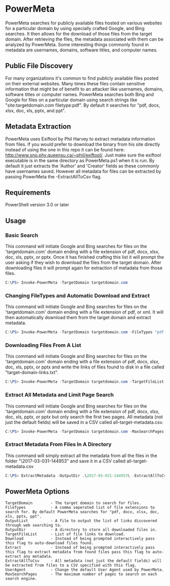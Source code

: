 # PowerMeta
PowerMeta searches for publicly available files hosted on various websites for a particular domain by using specially crafted Google, and Bing searches. It then allows for the download of those files from the target domain. After retrieving the files, the metadata associated with them can be analyzed by PowerMeta. Some interesting things commonly found in metadata are usernames, domains, software titles, and computer names.

## Public File Discovery
For many organizations it's common to find publicly available files posted on their external websites. Many times these files contain sensitive information that might be of benefit to an attacker like usernames, domains, software titles or computer names. PowerMeta searches both Bing and Google for files on a particular domain using search strings like "site:targetdomain.com filetype:pdf". By default it searches for "pdf, docx, xlsx, doc, xls, pptx, and ppt". 

## Metadata Extraction
PowerMeta uses Exiftool by Phil Harvey to extract metadata information from files. If you would prefer to download the binary from his site directly instead of using the one in this repo it can be found here: http://www.sno.phy.queensu.ca/~phil/exiftool/. Just make sure the exiftool executable is in the same directory as PowerMeta.ps1 when it is run. By default it just extracts the 'Author' and 'Creator' fields as these commonly have usernames saved. However all metadata for files can be extracted by passing PowerMeta the -ExtractAllToCsv flag.

## Requirements
PowerShell version 3.0 or later

## Usage
### Basic Search
This command will initiate Google and Bing searches for files on the 'targetdomain.com' domain ending with a file extension of pdf, docx, xlsx, doc, xls, pptx, or pptx. Once it has finished crafting this list it will prompt the user asking if they wish to download the files from the target domain. After downloading files it will prompt again for extraction of metadata from those files.
``` PowerShell
C:\PS> Invoke-PowerMeta -TargetDomain targetdomain.com
```
### Changing FileTypes and Automatic Download and Extract
This command will initiate Google and Bing searches for files on the 'targetdomain.com' domain ending with a file extension of pdf, or xml. It will then automatically download them from the target domain and extract metadata.
``` PowerShell
C:\PS> Invoke-PowerMeta -TargetDomain targetdomain.com -FileTypes "pdf, xml" -Download -Extract
```
### Downloading Files From A List
This command will initiate Google and Bing searches for files on the 'targetdomain.com' domain ending with a file extension of pdf, docx, xlsx, doc, xls, pptx, or pptx and write the links of files found to disk in a file called "target-domain-links.txt".
``` PowerShell
C:\PS> Invoke-PowerMeta -TargetDomain targetdomain.com -TargetFileList target-domain-links.txt
```
### Extract All Metadata and Limit Page Search
This command will initiate Google and Bing searches for files on the 'targetdomain.com' domain ending with a file extension of pdf, docx, xlsx, doc, xls, pptx, or pptx but only search the first two pages. All metadata (not just the default fields) will be saved in a CSV called all-target-metadata.csv.
``` PowerShell
C:\PS> Invoke-PowerMeta -TargetDomain targetdomain.com -MaxSearchPages 2 -ExtractAllToCsv all-target-metadata.csv
```
### Extract Metadata From Files In A Directory
This command will simply extract all the metadata from all the files in the folder "\2017-03-031-144953\" and save it in a CSV called all-target-metadata.csv
``` PowerShell
C:\PS> ExtractMetadata -OutputDir .\2017-03-031-144953\ -ExtractAllToCsv all-target-metadata.csv
```
## PowerMeta Options
```
TargetDomain        - The target domain to search for files. 
FileTypes           - A comma seperated list of file extensions to search for. By default PowerMeta searches for "pdf, docx, xlsx, doc, xls, pptx, ppt".
OutputList          - A file to output the list of links discovered through web searching to. 
OutputDir           - A directory to store all downloaded files in.
TargetFileList      - List of file links to download.
Download            - Instead of being prompted interactively pass this flag to auto-download files found.
Extract             - Instead of being prompted interactively pass this flag to extract metadata from found files pass this flag to auto-extract any metadata.
ExtractAllToCsv     - All metadata (not just the default fields) will be extracted from files to a CSV specified with this flag.
UserAgent           - Change the default User Agent used by PowerMeta.
MaxSearchPages      - The maximum number of pages to search on each search engine.
```
